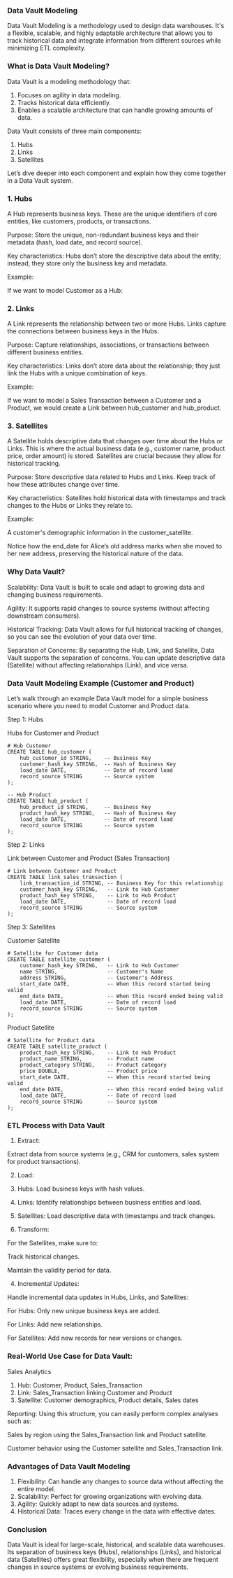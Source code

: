 ### Data Vault Modeling

Data Vault Modeling is a methodology used to design data warehouses. It's a flexible, scalable, and highly adaptable architecture that allows you to track historical data and integrate information from different sources while minimizing ETL complexity.

### What is Data Vault Modeling?

Data Vault is a modeling methodology that:

1. Focuses on agility in data modeling.
2. Tracks historical data efficiently.
3. Enables a scalable architecture that can handle growing amounts of data.

Data Vault consists of three main components:

1. Hubs
2. Links
3. Satellites

Let’s dive deeper into each component and explain how they come together in a Data Vault system.

### 1. Hubs

A Hub represents business keys. These are the unique identifiers of core entities, like customers, products, or transactions.

Purpose: Store the unique, non-redundant business keys and their metadata (hash, load date, and record source).

Key characteristics: Hubs don’t store the descriptive data about the entity; instead, they store only the business key and metadata.

Example:

If we want to model Customer as a Hub:

### 2. Links

A Link represents the relationship between two or more Hubs. Links capture the connections between business keys in the Hubs.

Purpose: Capture relationships, associations, or transactions between different business entities.

Key characteristics: Links don’t store data about the relationship; they just link the Hubs with a unique combination of keys.

Example:

If we want to model a Sales Transaction between a Customer and a Product, we would create a Link between hub_customer and hub_product.

### 3. Satellites

A Satellite holds descriptive data that changes over time about the Hubs or Links. This is where the actual business data (e.g., customer name, product price, order amount) is stored. Satellites are crucial because they allow for historical tracking.

Purpose: Store descriptive data related to Hubs and Links. Keep track of how these attributes change over time.

Key characteristics: Satellites hold historical data with timestamps and track changes to the Hubs or Links they relate to.

Example:

A customer's demographic information in the customer_satellite.

Notice how the end_date for Alice’s old address marks when she moved to her new address, preserving the historical nature of the data.

### Why Data Vault?

Scalability: Data Vault is built to scale and adapt to growing data and changing business requirements.

Agility: It supports rapid changes to source systems (without affecting downstream consumers).

Historical Tracking: Data Vault allows for full historical tracking of changes, so you can see the evolution of your data over time.

Separation of Concerns: By separating the Hub, Link, and Satellite, Data Vault supports the separation of concerns. You can update descriptive data (Satellite) without affecting relationships (Link), and vice versa.

### Data Vault Modeling Example (Customer and Product)

Let’s walk through an example Data Vault model for a simple business scenario where you need to model Customer and Product data.

Step 1: Hubs

Hubs for Customer and Product
```
# Hub Customer
CREATE TABLE hub_customer (
    hub_customer_id STRING,    -- Business Key
    customer_hash_key STRING,  -- Hash of Business Key
    load_date DATE,            -- Date of record load
    record_source STRING       -- Source system
);

-- Hub Product
CREATE TABLE hub_product (
    hub_product_id STRING,     -- Business Key
    product_hash_key STRING,   -- Hash of Business Key
    load_date DATE,            -- Date of record load
    record_source STRING       -- Source system
);
```
Step 2: Links

Link between Customer and Product (Sales Transaction)
```
# Link between Customer and Product
CREATE TABLE link_sales_transaction (
    link_transaction_id STRING, -- Business Key for this relationship
    customer_hash_key STRING,   -- Link to Hub Customer
    product_hash_key STRING,    -- Link to Hub Product
    load_date DATE,             -- Date of record load
    record_source STRING        -- Source system
);
```
Step 3: Satellites

Customer Satellite
```
# Satellite for Customer data
CREATE TABLE satellite_customer (
    customer_hash_key STRING,   -- Link to Hub Customer
    name STRING,                -- Customer's Name
    address STRING,             -- Customer's Address
    start_date DATE,            -- When this record started being valid
    end_date DATE,              -- When this record ended being valid
    load_date DATE,             -- Date of record load
    record_source STRING        -- Source system
);
```
Product Satellite
```
# Satellite for Product data
CREATE TABLE satellite_product (
    product_hash_key STRING,    -- Link to Hub Product
    product_name STRING,        -- Product name
    product_category STRING,    -- Product category
    price DOUBLE,               -- Product price
    start_date DATE,            -- When this record started being valid
    end_date DATE,              -- When this record ended being valid
    load_date DATE,             -- Date of record load
    record_source STRING        -- Source system
);
```

### ETL Process with Data Vault

1. Extract:

Extract data from source systems (e.g., CRM for customers, sales system for product transactions).

2. Load:

1. Hubs: Load business keys with hash values.
2. Links: Identify relationships between business entities and load.
3. Satellites: Load descriptive data with timestamps and track changes.

3. Transform:

For the Satellites, make sure to:

Track historical changes.

Maintain the validity period for data.


4. Incremental Updates:

Handle incremental data updates in Hubs, Links, and Satellites:

For Hubs: Only new unique business keys are added.

For Links: Add new relationships.

For Satellites: Add new records for new versions or changes.

### Real-World Use Case for Data Vault:

Sales Analytics

1. Hub: Customer, Product, Sales_Transaction
2. Link: Sales_Transaction linking Customer and Product
3. Satellite: Customer demographics, Product details, Sales dates

Reporting: Using this structure, you can easily perform complex analyses such as:

Sales by region using the Sales_Transaction link and Product satellite.

Customer behavior using the Customer satellite and Sales_Transaction link.

### Advantages of Data Vault Modeling

1. Flexibility: Can handle any changes to source data without affecting the entire model.
2. Scalability: Perfect for growing organizations with evolving data.
3. Agility: Quickly adapt to new data sources and systems.
4. Historical Data: Traces every change in the data with effective dates.

### Conclusion

Data Vault is ideal for large-scale, historical, and scalable data warehouses. Its separation of business keys (Hubs), relationships (Links), and historical data (Satellites) offers great flexibility, especially when there are frequent changes in source systems or evolving business requirements.
